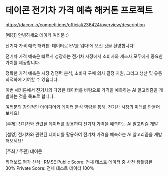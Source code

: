 # 데이콘 전기차 가격 예측 해커톤 프로젝트

https://dacon.io/competitions/official/236424/overview/description

[배경]
안녕하세요 데이커 여러분 :) 

전기차 가격 예측 해커톤: 데이터로 EV를 읽다!에 오신 것을 환영합니다! 

전기차 가격 예측은 빠르게 성장하는 전기차 시장에서 소비자와 제조사 모두에게 중요한 가치를 제공합니다.

정확한 가격 예측은 시장 경쟁력 분석, 소비자 구매 의사 결정 지원, 그리고 생산 및 유통 최적화에 기여할 수 있습니다.

이번 해커톤에서 전기차의 다양한 데이터를 바탕으로 가격을 예측하는 AI 알고리즘을 개발하는 것을 목표로 합니다.

여러분의 창의적인 아이디어와 데이터 분석 역량을 통해, 전기차 시장의 미래를 만들어 보세요!



[주제]
전기차와 관련된 데이터를 활용하여 전기차 가격을 예측하는 AI 알고리즘 개발



[설명]
전기차와 관련된 데이터를 활용하여 전기차 가격을 예측하는 AI 알고리즘을 개발해보세요!



[주최 / 주관]
데이콘

리더보드
평가 산식 : RMSE
Public Score: 전체 테스트 데이터 중 사전 샘플링된 30%
Private Score: 전체 테스트 데이터 100%
